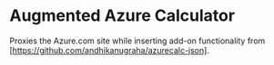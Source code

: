 # Augmented Azure Calculator

Proxies the Azure.com site while inserting add-on functionality from [https://github.com/andhikanugraha/azurecalc-json].